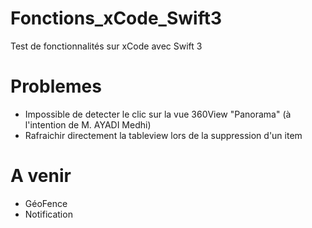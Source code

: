 # Fonctions_xCode_Swift3
Test de fonctionnalités sur xCode avec Swift 3

# Problemes
- Impossible de detecter le clic sur la vue 360View "Panorama" (à l'intention de M. AYADI Medhi)
- Rafraichir directement la tableview lors de la suppression d'un item

# A venir
- GéoFence
- Notification